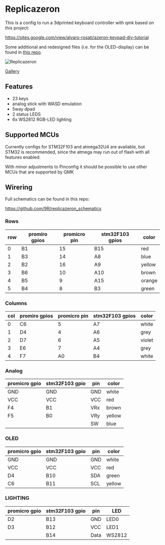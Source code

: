 
# Replicazeron

This is a config to run a 3dprinted keyboard controller with qmk based on this project:

https://sites.google.com/view/alvaro-rosati/azeron-keypad-diy-tutorial

Some additional and redesigned files (i.e. for the OLED-display) can be found in [this repo](https://github.com/9R/replicazeron).

![Replicazeron](https://i.imgur.com/WTys4SM.jpg)

[Gallery](https://imgur.com/a/2qlEPVl)

## Features

 * 23 keys
 * analog stick with WASD emulation
 * 5way dpad
 * 2 status LEDS
 * 6x WS2812 RGB-LED lighting

## Supported MCUs

Currently configs for STM32F103 and atmega32U4 are available, but STM32 is recommended, since the atmega may run out of flash with all features enabled.

With minor adjustments to Pinconfig it should be possible to use other MCUs that are supported by QMK


## Wirering

Full schematics can be found in this repo:

https://github.com/9R/replicazeron_schematics

### Rows
|row| promiro gpios | promicro pin | stm32F103 gpios |   color |
|---|---------------|--------------|-----------------|---------|
| 0 |          B1   |          15  |          B15    |  red    |
| 1 |          B3   |          14  |           A8    |  blue   |
| 2 |          B2   |          16  |           A9    |  yellow |
| 3 |          B6   |          10  |          A10    |  brown  |
| 4 |          B5   |           9  |          A15    |  orange |
| 5 |          B4   |           8  |           B3    |  green  |

### Columns
|col| promiro gpios | promicro pin | stm32F103 gpios |  color  |
|---|---------------|--------------|-----------------|---------|
| 0 |         C6    |            5 |          A7     |  white  |
| 1 |         D4    |            4 |          A6     |  grey   |
| 2 |         D7    |            6 |          A5     |  violet |
| 3 |         E6    |            7 |          A4     |  grey   |
| 4 |         F7    |           A0 |          B4     |  white  |

### Analog
| promicro gpio | stm32F103 gpio | pin | color |
|---------------|----------------|-----|-------|
|          GND  |           GND  | GND | white |
|          VCC  |           VCC  | VCC | red   |
|          F4   |           B1   | VRx | brown |
|          F5   |           B0   | VRy | yellow|
|               |                | SW  | blue  |

### OLED
| promicro gpio | stm32F103 gpio | pin | color |
|---------------|----------------|-----|-------|
|          GND  |           GND  | GND | white |
|          VCC  |           VCC  | VCC | red   |
|           D4  |           B10  | SDA | green |
|           C6  |           B11  | SCL | yellow|

### LIGHTING
| promicro gpio | stm32F103 gpio | pin  | LED    |
|---------------|----------------|------|--------|
|           D2  |           B13  | GND  | LED0   |
|           D3  |           B12  | VCC  | LED1   |
|               |           B14  | Data | WS2812 |
